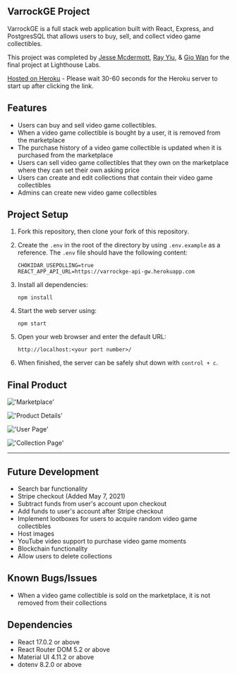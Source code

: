 ## VarrockGE Project 


VarrockGE is a full stack web application built with React, Express, and PostgresSQL that allows users to buy, sell, and collect video game collectibles. 

This project was completed by [Jesse Mcdermott](https://github.com/mcdermottjesse), [Ray Yiu](https://github.com/rayyiu), & [Gio Wan](https://github.com/gwan93) for the final project at Lighthouse Labs.

[Hosted on Heroku](https://varrockge-gw.herokuapp.com/) - Please wait 30-60 seconds for the Heroku server to start up after clicking the link.

## Features

- Users can buy and sell video game collectibles.
- When a video game collectible is bought by a user, it is removed from the marketplace
- The purchase history of a video game collectible is updated when it is purchased from the marketplace
- Users can sell video game collectibles that they own on the marketplace where they can set their own asking price
- Users can create and edit collections that contain their video game collectibles
- Admins can create new video game collectibles

## Project Setup

1. Fork this repository, then clone your fork of this repository.
2. Create the `.env` in the root of the directory by using `.env.example` as a reference. The `.env` file should have the following content:
   ```shell
   CHOKIDAR_USEPOLLING=true
   REACT_APP_API_URL=https://varrockge-api-gw.herokuapp.com
   ```
3. Install all dependencies:
   ```shell
   npm install
   ```

4. Start the web server using:
     ```shell
     npm start
     ```
5. Open your web browser and enter the default URL:
     ```browser
     http://localhost:<your port number>/
     ```
6. When finished, the server can be safely shut down with `control + c`.

## Final Product

!['Marketplace'](https://github.com/gwan93/varrockge-frontend/blob/master/docs/marketplace.png?raw=true)
<br>

!['Product Details'](https://github.com/gwan93/varrockge-frontend/blob/master/docs/nft-preview.png?raw=true)
<br>

!['User Page'](https://github.com/gwan93/varrockge-frontend/blob/master/docs/user-page.png?raw=true)
<br>

!['Collection Page'](https://github.com/gwan93/varrockge-frontend/blob/master/docs/collection.png?raw=true)
****

## Future Development

- Search bar functionality
- Stripe checkout (Added May 7, 2021)
- Subtract funds from user's account upon checkout
- Add funds to user's account after Stripe checkout
- Implement lootboxes for users to acquire random video game collectibles
- Host images
- YouTube video support to purchase video game moments
- Blockchain functionality
- Allow users to delete collections

## Known Bugs/Issues

- When a video game collectible is sold on the marketplace, it is not removed from their collections

## Dependencies


- React 17.0.2 or above
- React Router DOM 5.2 or above
- Material UI 4.11.2 or above
- dotenv 8.2.0 or above
